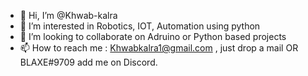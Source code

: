 - 👋 Hi, I’m @Khwab-kalra
- 👀 I’m interested in Robotics, IOT, Automation using python
- 💞️ I’m looking to collaborate on Adruino or Python based projects
- 📫 How to reach me : Khwabkalra1@gmail.com , just drop a mail OR BLAXE#9709 add me on Discord.

<!---
Khwab-kalra/Khwab-kalra is a ✨ special ✨ repository because its `README.md` (this file) appears on your GitHub profile.
You can click the Preview link to take a look at your changes.
--->
